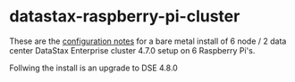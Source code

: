 # datastax-raspberry-pi-cluster

These are the [configuration notes](https://github.com/RichReffner/datastax-raspberry-pi-cluster/blob/master/Reffner_Pi_config_notes.txt) for a bare metal install of 6 node / 2 data center DataStax Enterprise cluster 4.7.0 setup on 6 Raspberry Pi's.

Follwing the install is an upgrade to DSE 4.8.0
